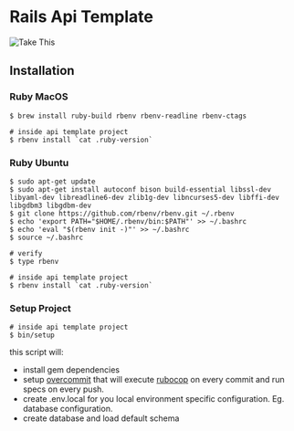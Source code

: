 # Rails Api Template

![Take This](https://i.imgur.com/inEuTBN.jpg)

## Installation

### Ruby MacOS

```
$ brew install ruby-build rbenv rbenv-readline rbenv-ctags

# inside api template project
$ rbenv install `cat .ruby-version`
```

### Ruby Ubuntu

```
$ sudo apt-get update
$ sudo apt-get install autoconf bison build-essential libssl-dev libyaml-dev libreadline6-dev zlib1g-dev libncurses5-dev libffi-dev libgdbm3 libgdbm-dev
$ git clone https://github.com/rbenv/rbenv.git ~/.rbenv
$ echo 'export PATH="$HOME/.rbenv/bin:$PATH"' >> ~/.bashrc
$ echo 'eval "$(rbenv init -)"' >> ~/.bashrc
$ source ~/.bashrc

# verify
$ type rbenv

# inside api template project
$ rbenv install `cat .ruby-version`
```

### Setup Project

```
# inside api template project
$ bin/setup
```
this script will:

- install gem dependencies
- setup [overcommit](https://github.com/brigade/overcommit) that will execute [rubocop](https://github.com/bbatsov/rubocop) on every commit and run specs on every push.
- create .env.local for you local environment specific configuration. Eg. database configuration.
- create database and load default schema